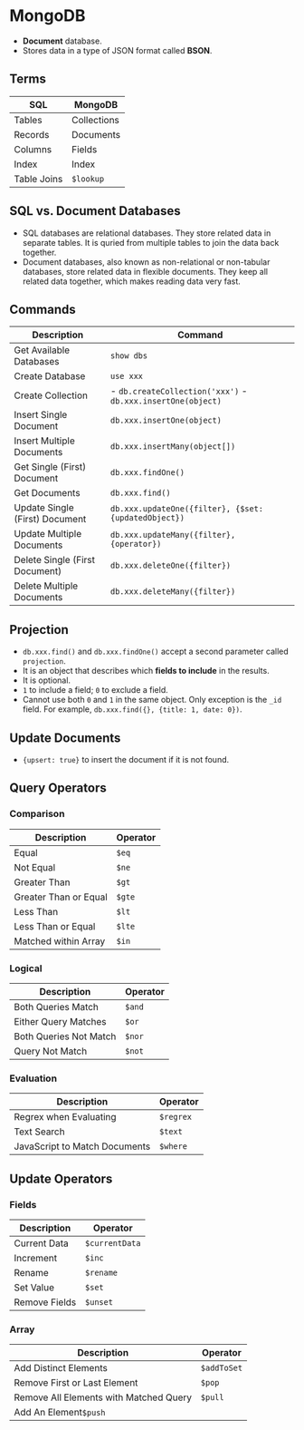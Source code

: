 # MongoDB

- **Document** database.
- Stores data in a type of JSON format called **BSON**.

## Terms
|SQL|MongoDB|
|--|--|
|Tables|Collections|
|Records|Documents|
|Columns|Fields|
|Index|Index|
|Table Joins|`$lookup`|

## SQL vs. Document Databases
- SQL databases are relational databases. They store related data in separate tables. It is quried from multiple tables to join the data back together.
- Document databases, also known as non-relational or non-tabular databases, store related data in flexible documents. They keep all related data together, which makes reading data very fast.

## Commands
|Description|Command|
|--|--|
|Get Available Databases|`show dbs`|
|Create Database|`use xxx`|
|Create Collection|- `db.createCollection('xxx')` - `db.xxx.insertOne(object)`|
|Insert Single Document|`db.xxx.insertOne(object)`|
|Insert Multiple Documents|`db.xxx.insertMany(object[])`|
|Get Single (First) Document|`db.xxx.findOne()`|
|Get Documents|`db.xxx.find()`|
|Update Single (First) Document|`db.xxx.updateOne({filter}, {$set: {updatedObject})`|
|Update Multiple Documents|`db.xxx.updateMany({filter}, {operator})`|
|Delete Single (First Document)|`db.xxx.deleteOne({filter})`|
|Delete Multiple Documents|`db.xxx.deleteMany({filter})`|

## Projection
- `db.xxx.find()` and `db.xxx.findOne()` accept a second parameter called `projection`. 
- It is an object that describes which **fields to include** in the results. 
- It is optional.
- `1` to include a field; `0` to exclude a field.
- Cannot use both `0` and `1` in the same object. Only exception is the `_id` field. For example, `db.xxx.find({}, {title: 1, date: 0})`.

## Update Documents
- `{upsert: true}` to insert the document if it is not found.

## Query Operators
### Comparison
|Description|Operator|
|--|--|
|Equal|`$eq`|
|Not Equal|`$ne`|
|Greater Than|`$gt`|
|Greater Than or Equal|`$gte`|
|Less Than|`$lt`|
|Less Than or Equal|`$lte`|
|Matched within Array|`$in`|

### Logical
|Description|Operator|
|--|--|
|Both Queries Match|`$and`|
|Either Query Matches|`$or`|
|Both Queries Not Match|`$nor`|
|Query Not Match|`$not`|

### Evaluation
|Description|Operator|
|--|--|
|Regrex when Evaluating|`$regrex`|
|Text Search|`$text`|
|JavaScript to Match Documents|`$where`|

## Update Operators

### Fields
|Description|Operator|
|--|--|
|Current Data|`$currentData`|
|Increment|`$inc`|
|Rename|`$rename`|
|Set Value|`$set`|
|Remove Fields|`$unset`|

### Array
|Description|Operator|
|--|--|
|Add Distinct Elements|`$addToSet`|
|Remove First or Last Element|`$pop`|
|Remove All Elements with Matched Query|`$pull`|
|Add An Element`$push`|
<!--stackedit_data:
eyJoaXN0b3J5IjpbNjMwMjQxNjUzXX0=
-->
